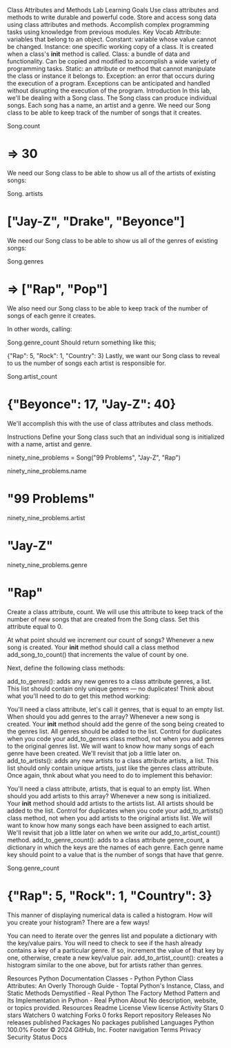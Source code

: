 Class Attributes and Methods Lab
Learning Goals
Use class attributes and methods to write durable and powerful code.
Store and access song data using class attributes and methods.
Accomplish complex programming tasks using knowledge from previous modules.
Key Vocab
Attribute: variables that belong to an object.
Constant: variable whose value cannot be changed.
Instance: one specific working copy of a class. It is created when a class's __init__ method is called.
Class: a bundle of data and functionality. Can be copied and modified to accomplish a wide variety of programming tasks.
Static: an attribute or method that cannot manipulate the class or instance it belongs to.
Exception: an error that occurs during the execution of a program. Exceptions can be anticipated and handled without disrupting the execution of the program.
Introduction
In this lab, we'll be dealing with a Song class. The Song class can produce individual songs. Each song has a name, an artist and a genre. We need our Song class to be able to keep track of the number of songs that it creates.

Song.count
# => 30
We need our Song class to be able to show us all of the artists of existing songs:

Song. artists
# ["Jay-Z", "Drake", "Beyonce"]
We need our Song class to be able to show us all of the genres of existing songs:

Song.genres
# => ["Rap", "Pop"]
We also need our Song class to be able to keep track of the number of songs of each genre it creates.

In other words, calling:

Song.genre_count
Should return something like this;

{"Rap": 5, "Rock": 1, "Country": 3}
Lastly, we want our Song class to reveal to us the number of songs each artist is responsible for.

Song.artist_count
# {"Beyonce": 17, "Jay-Z": 40}
We'll accomplish this with the use of class attributes and class methods.

Instructions
Define your Song class such that an individual song is initialized with a name, artist and genre.

ninety_nine_problems = Song("99 Problems", "Jay-Z", "Rap")

ninety_nine_problems.name
# "99 Problems"

ninety_nine_problems.artist
# "Jay-Z"

ninety_nine_problems.genre
# "Rap"
Create a class attribute, count. We will use this attribute to keep track of the number of new songs that are created from the Song class. Set this attribute equal to 0.

At what point should we increment our count of songs? Whenever a new song is created. Your __init__ method should call a class method add_song_to_count() that increments the value of count by one.

Next, define the following class methods:

add_to_genres(): adds any new genres to a class attribute genres, a list. This list should contain only unique genres — no duplicates! Think about what you'll need to do to get this method working:

You'll need a class attribute, let's call it genres, that is equal to an empty list.
When should you add genres to the array? Whenever a new song is created. Your __init__ method should add the genre of the song being created to the genres list. All genres should be added to the list. Control for duplicates when you code your add_to_genres class method, not when you add genres to the original genres list. We will want to know how many songs of each genre have been created. We'll revisit that job a little later on.
add_to_artists(): adds any new artists to a class attribute artists, a list. This list should only contain unique artists, just like the genres class attribute. Once again, thnk about what you need to do to implement this behavior:

You'll need a class attribute, artists, that is equal to an empty list.
When should you add artists to this array? Whenever a new song is initialized. Your __init__ method should add artists to the artists list. All artists should be added to the list. Control for duplicates when you code your add_to_artists() class method, not when you add artists to the original artists list. We will want to know how many songs each have been assigned to each artist. We'll revisit that job a little later on when we write our add_to_artist_count() method.
add_to_genre_count(): adds to a class attribute genre_count, a dictionary in which the keys are the names of each genre. Each genre name key should point to a value that is the number of songs that have that genre.

Song.genre_count
# {"Rap": 5, "Rock": 1, "Country": 3}
This manner of displaying numerical data is called a histogram. How will you create your histogram? There are a few ways!

You can need to iterate over the genres list and populate a dictionary with the key/value pairs. You will need to check to see if the hash already contains a key of a particular genre. If so, increment the value of that key by one, otherwise, create a new key/value pair.
add_to_artist_count(): creates a histogram similar to the one above, but for artists rather than genres.

Resources
Python Documentation
Classes - Python
Python Class Attributes: An Overly Thorough Guide - Toptal
Python's Instance, Class, and Static Methods Demystified - Real Python
The Factory Method Pattern and Its Implementation in Python - Real Python
About
No description, website, or topics provided.
Resources
 Readme
License
 View license
 Activity
Stars
 0 stars
Watchers
 0 watching
Forks
 0 forks
Report repository
Releases
No releases published
Packages
No packages published
Languages
Python
100.0%
Footer
© 2024 GitHub, Inc.
Footer navigation
Terms
Privacy
Security
Status
Docs


